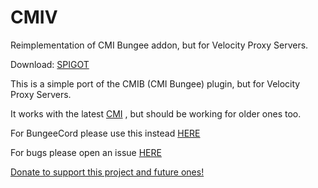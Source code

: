 # CMIV
Reimplementation of CMI Bungee addon, but for Velocity Proxy Servers. 

Download: [SPIGOT](https://www.spigotmc.org/resources/cmi-velocity.111751/)

This is a simple port of the CMIB (CMI Bungee) plugin, but for Velocity Proxy Servers.

It works with the latest [CMI](https://www.spigotmc.org/resources/cmi-298-commands-insane-kits-portals-essentials-economy-mysql-sqlite-much-more.3742/) , but should be working for older ones too.

For BungeeCord please use this instead [HERE](https://www.zrips.net/cmib/)

For bugs please open an issue [HERE](https://github.com/pintux98/CMIV/issues)

[Donate to support this project and future ones!](https://www.paypal.com/donate/?hosted_button_id=ZM8VEAX89NVD2)
